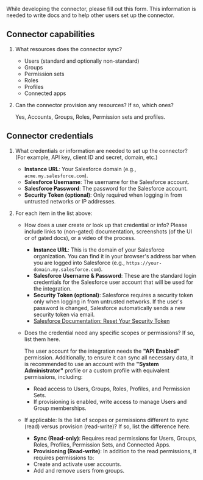 While developing the connector, please fill out this form. This information is needed to write docs and to help other users set up the connector.

## Connector capabilities

1. What resources does the connector sync?

    - Users (standard and optionally non-standard)
    - Groups
    - Permission sets
    - Roles
    - Profiles
    - Connected apps

2. Can the connector provision any resources? If so, which ones? 

    Yes, Accounts, Groups, Roles, Permission sets and profiles.

## Connector credentials 

1. What credentials or information are needed to set up the connector? (For example, API key, client ID and secret, domain, etc.)

    - **Instance URL**: Your Salesforce domain (e.g., `acme.my.salesforce.com`).
    - **Salesforce Username**: The username for the Salesforce account.
    - **Salesforce Password**: The password for the Salesforce account.
    - **Security Token (optional)**: Only required when logging in from untrusted networks or IP addresses.

2. For each item in the list above: 

   * How does a user create or look up that credential or info? Please include links to (non-gated) documentation, screenshots (of the UI or of gated docs), or a video of the process. 

        *   **Instance URL**: This is the domain of your Salesforce organization. You can find it in your browser's address bar when you are logged into Salesforce (e.g., `https://your-domain.my.salesforce.com`).
        *   **Salesforce Username & Password**: These are the standard login credentials for the Salesforce user account that will be used for the integration.
        *   **Security Token (optional)**: Salesforce requires a security token only when logging in from untrusted networks. If the user's password is changed, Salesforce automatically sends a new security token via email.
        *   [Salesforce Documentation: Reset Your Security Token](https://help.salesforce.com/s/articleView?id=sf.user_security_token.htm&type=5)

   * Does the credential need any specific scopes or permissions? If so, list them here. 

        The user account for the integration needs the **"API Enabled"** permission. Additionally, to ensure it can sync all necessary data, it is recommended to use an account with the **"System Administrator"** profile or a custom profile with equivalent permissions, including:

        *   Read access to Users, Groups, Roles, Profiles, and Permission Sets.
        *   If provisioning is enabled, write access to manage Users and Group memberships.

    * If applicable: Is the list of scopes or permissions different to sync (read) versus provision (read-write)? If so, list the difference here. 

        *   **Sync (Read-only)**: Requires read permissions for Users, Groups, Roles, Profiles, Permission Sets, and Connected Apps.
        *   **Provisioning (Read-write)**: In addition to the read permissions, it requires permissions to:
        *   Create and activate user accounts.
        *   Add and remove users from groups.

